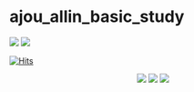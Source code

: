 # ajou_allin_basic_study
<img src="https://capsule-render.vercel.app/api?type=shark&color=blue&height=200&section=header&text=Ajou Univ ALLIN&fontSize=60" />



<img src="https://img.shields.io/badge/Python-FFCA28?style=flat-square&logo=python&logoColor=blue"/>

[![Hits](https://hits.seeyoufarm.com/api/count/incr/badge.svg?url=https%3A%2F%2Fgithub.com%2Fjkky-98%2Fajou_allin_basic_study&count_bg=%2379C83D&title_bg=%23555555&icon=&icon_color=%23E7E7E7&title=hits&edge_flat=false)](https://hits.seeyoufarm.com)

<div align="center">
	<img src="https://img.shields.io/badge/Java-007396?style=flat&logo=Java&logoColor=white" />
	<img src="https://img.shields.io/badge/HTML5-E34F26?style=flat&logo=HTML5&logoColor=white" />
	<img src="https://img.shields.io/badge/CSS3-1572B6?style=flat&logo=CSS3&logoColor=white" />
</div>
